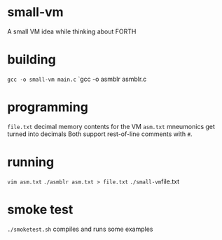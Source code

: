 # small-vm
A small VM idea while thinking about FORTH

# building
`gcc -o small-vm main.c`
`gcc -o asmblr asmblr.c

# programming
`file.txt` decimal memory contents for the VM
`asm.txt`  mneumonics get turned into decimals
Both support rest-of-line comments with `#`. 

# running
`vim asm.txt`
`./asmblr asm.txt > file.txt`
`./small-vm`file.txt

# smoke test
`./smoketest.sh` compiles and runs some examples
